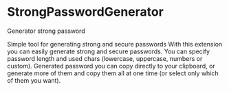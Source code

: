# StrongPasswordGenerator
Generator strong password

Simple tool for generating strong and secure passwords
With this extension you can easily generate strong and secure passwords. You can specify password length and used chars (lowercase, uppercase, numbers or custom). Generated password you can copy directly to your clipboard, or generate more of them and copy them all at one time (or select only which of them you want).
